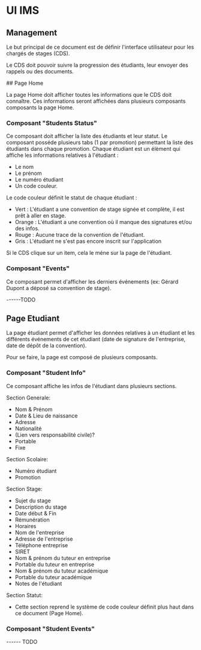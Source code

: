 # UI IMS

## Management

Le but principal de ce document est de définir l'interface utilisateur pour les chargés de stages (CDS).

Le CDS doit pouvoir suivre la progression des étudiants, leur envoyer des rappels ou des documents.

## Page Home

La page Home doit afficher toutes les informations que le CDS doit connaître.
Ces informations seront affichées dans plusieurs composants composants la page Home.

### Composant "Students Status"

Ce composant doit afficher la liste des étudiants et leur statut.
Le composant posséde plusieurs tabs (1 par promotion) permettant la liste des étudiants dans chaque promotion.
Chaque étudiant est un élèment qui affiche les informations relatives à l'étudiant :
- Le nom
- Le prénom
- Le numéro étudiant
- Un code couleur.

Le code couleur définit le statut de chaque étudiant :
- Vert : L'étudiant a une convention de stage signée et complète, il est prêt à aller en stage.
- Orange : L'étudiant a une convention où il manque des signatures et/ou des infos.
- Rouge : Aucune trace de la convention de l'étudiant.
- Gris : L'étudiant ne s'est pas encore inscrit sur l'application

Si le CDS clique sur un item, cela le méne sur la page de l'étudiant.

### Composant "Events"

Ce composant permet d'afficher les derniers événements (ex: Gérard Dupont a déposé sa convention de stage).

------TODO

## Page Etudiant

La page étudiant permet d'afficher les données relatives à un étudiant et les différents événements de cet étudiant (date de signature de l'entreprise, date de dépôt de la convention).

Pour se faire, la page est composé de plusieurs composants.

### Composant "Student Info"

Ce composant affiche les infos de l'étudiant dans plusieurs sections.

Section Generale:
- Nom & Prénom
- Date & Lieu de naissance
- Adresse
- Nationalité
- (Lien vers responsabilité civile)?
- Portable
- Fixe

Section Scolaire:
- Numéro étudiant
- Promotion

Section Stage:
- Sujet du stage
- Description du stage
- Date début & Fin
- Rémunération
- Horaires
- Nom de l'entreprise
- Adresse de l'entreprise
- Téléphone entreprise
- SIRET
- Nom & prénom du tuteur en entreprise
- Portable du tuteur en entreprise
- Nom & prénom du tuteur académique
- Portable du tuteur académique
- Notes de l'étudiant

Section Statut:
- Cette section reprend le système de code couleur définit plus haut dans ce document (Page Home).

### Composant "Student Events"

------ TODO